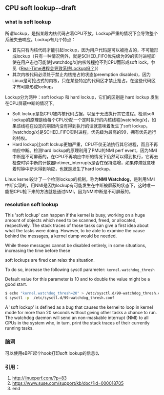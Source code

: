 ## CPU soft lookup--draft

### what is soft lookup

所谓lockup，是指某段内核代码占着CPU不放。Lockup严重的情况下会导致整个系统失去响应。Lockup有几个特点：

- 首先只有内核代码才能引起lockup，因为用户代码是可以被抢占的，不可能形成lockup（只有一种情况例外，就是SCHED_FIFO优先级为99的实时进程即使在用户态也可能使[watchdog/x]内核线程抢不到CPU而形成soft lock，参见《[Real-Time进程会导致系统Lockup吗？](http://linuxperf.com/?p=197)》）
- 其次内核代码必须处于禁止内核抢占的状态(preemption disabled)，因为Linux是可抢占式的内核，只在某些特定的代码区才禁止抢占，在这些代码区才有可能形成lockup。

Lockup分为两种：soft lockup 和 hard lockup，它们的区别是 hard lockup 发生在CPU屏蔽中断的情况下。

- Soft lockup是指CPU被内核代码占据，以至于无法执行其它进程。检测soft lockup的原理是给每个CPU分配一个定时执行的内核线程[watchdog/x]，如果该线程在设定的期限内没有得到执行的话就意味着发生了soft lockup，[watchdog/x]是SCHED_FIFO实时进程，优先级为最高的99，拥有优先运行的特权。
- Hard lockup比soft lockup更加严重，CPU不仅无法执行其它进程，而且不再响应中断。检测hard lockup的原理利用了PMU的NMI perf event，因为NMI中断是不可屏蔽的，在CPU不再响应中断的情况下仍然可以得到执行，它再去检查时钟中断的计数器hrtimer_interrupts是否在保持递增，如果停滞就意味着时钟中断未得到响应，也就是发生了hard lockup。

Linux kernel设计了一个检测lockup的机制，称为**NMI Watchdog**，是利用NMI中断实现的，用NMI是因为lockup有可能发生在中断被屏蔽的状态下，这时唯一能把CPU抢下来的方法就是通过NMI，因为NMI中断是不可屏蔽的。

### resolution soft lookup

This 'soft lockup' can happen if the kernel is busy, working on a huge amount of objects which need to be scanned, freed, or allocated, respectively.
The stack traces of those tasks can give a first idea about what the tasks were doing. However, to be able to examine the cause behind the messages, a kernel dump would be needed.

While these messages cannot be disabled entirely, in some situations, increasing the time before these

soft lockups are fired can relax the situation.

 

To do so, increase the following sysctl parameter: `kernel.watchdog_thresh`

 

Default value for this parameter is 10 and to double the value might be a good start.

 ```bash
 $ echo "kernel.watchdog_thresh=20" > /etc/sysctl.d/99-watchdog_thresh.conf
 $ sysctl -p  /etc/sysctl.d/99-watchdog_thresh.conf
 
 ```

A 'soft lockup' is defined as a bug that causes the kernel to loop in kernel mode for more than 20 seconds without giving other tasks a chance to run.
The watchdog daemon will send an non-maskable interrupt (NMI) to all CPUs in the system who, in turn, print the stack traces of their currently running tasks.

### 脑洞

可以使用eBPF起个hook打印soft lookup的信息么

### 引用：

1. http://linuxperf.com/?p=83
2. https://www.suse.com/support/kb/doc/?id=000018705
3. end